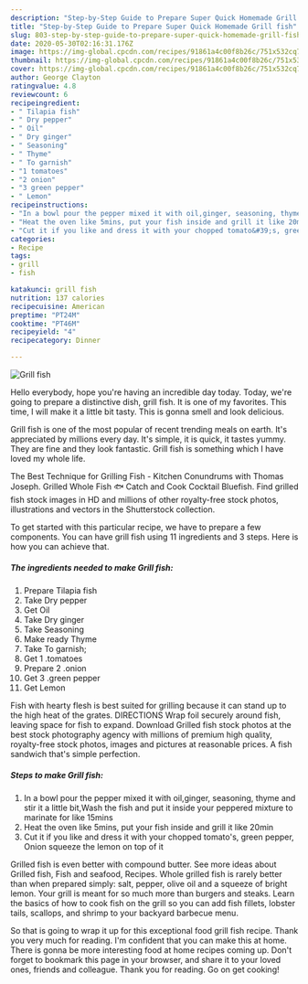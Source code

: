 ```yaml
---
description: "Step-by-Step Guide to Prepare Super Quick Homemade Grill fish"
title: "Step-by-Step Guide to Prepare Super Quick Homemade Grill fish"
slug: 803-step-by-step-guide-to-prepare-super-quick-homemade-grill-fish
date: 2020-05-30T02:16:31.176Z
image: https://img-global.cpcdn.com/recipes/91861a4c00f8b26c/751x532cq70/grill-fish-recipe-main-photo.jpg
thumbnail: https://img-global.cpcdn.com/recipes/91861a4c00f8b26c/751x532cq70/grill-fish-recipe-main-photo.jpg
cover: https://img-global.cpcdn.com/recipes/91861a4c00f8b26c/751x532cq70/grill-fish-recipe-main-photo.jpg
author: George Clayton
ratingvalue: 4.8
reviewcount: 6
recipeingredient:
- " Tilapia fish"
- " Dry pepper"
- " Oil"
- " Dry ginger"
- " Seasoning"
- " Thyme"
- " To garnish"
- "1 tomatoes"
- "2 onion"
- "3 green pepper"
- " Lemon"
recipeinstructions:
- "In a bowl pour the pepper mixed it with oil,ginger, seasoning, thyme and stir it a little bit,Wash the fish and put it inside your peppered mixture to marinate for like 15mins"
- "Heat the oven like 5mins, put your fish inside and grill it like 20min"
- "Cut it if you like and dress it with your chopped tomato&#39;s, green pepper, Onion squeeze the lemon on top of it"
categories:
- Recipe
tags:
- grill
- fish

katakunci: grill fish 
nutrition: 137 calories
recipecuisine: American
preptime: "PT24M"
cooktime: "PT46M"
recipeyield: "4"
recipecategory: Dinner

---
```



![Grill fish](https://img-global.cpcdn.com/recipes/91861a4c00f8b26c/751x532cq70/grill-fish-recipe-main-photo.jpg)

Hello everybody, hope you're having an incredible day today. Today, we're going to prepare a distinctive dish, grill fish. It is one of my favorites. This time, I will make it a little bit tasty. This is gonna smell and look delicious.

Grill fish is one of the most popular of recent trending meals on earth. It's appreciated by millions every day. It's simple, it is quick, it tastes yummy. They are fine and they look fantastic. Grill fish is something which I have loved my whole life.

The Best Technique for Grilling Fish - Kitchen Conundrums with Thomas Joseph. Grilled Whole Fish 🐟 Catch and Cook Cocktail Bluefish. Find grilled fish stock images in HD and millions of other royalty-free stock photos, illustrations and vectors in the Shutterstock collection.


To get started with this particular recipe, we have to prepare a few components. You can have grill fish using 11 ingredients and 3 steps. Here is how you can achieve that.

<!--inarticleads1-->

##### The ingredients needed to make Grill fish:

1. Prepare  Tilapia fish
1. Take  Dry pepper
1. Get  Oil
1. Take  Dry ginger
1. Take  Seasoning
1. Make ready  Thyme
1. Take  To garnish;
1. Get 1 .tomatoes
1. Prepare 2 .onion
1. Get 3 .green pepper
1. Get  Lemon


Fish with hearty flesh is best suited for grilling because it can stand up to the high heat of the grates. DIRECTIONS Wrap foil securely around fish, leaving space for fish to expand. Download Grilled fish stock photos at the best stock photography agency with millions of premium high quality, royalty-free stock photos, images and pictures at reasonable prices. A fish sandwich that&#39;s simple perfection. 

<!--inarticleads2-->

##### Steps to make Grill fish:

1. In a bowl pour the pepper mixed it with oil,ginger, seasoning, thyme and stir it a little bit,Wash the fish and put it inside your peppered mixture to marinate for like 15mins
1. Heat the oven like 5mins, put your fish inside and grill it like 20min
1. Cut it if you like and dress it with your chopped tomato&#39;s, green pepper, Onion squeeze the lemon on top of it


Grilled fish is even better with compound butter. See more ideas about Grilled fish, Fish and seafood, Recipes. Whole grilled fish is rarely better than when prepared simply: salt, pepper, olive oil and a squeeze of bright lemon. Your grill is meant for so much more than burgers and steaks. Learn the basics of how to cook fish on the grill so you can add fish fillets, lobster tails, scallops, and shrimp to your backyard barbecue menu. 

So that is going to wrap it up for this exceptional food grill fish recipe. Thank you very much for reading. I'm confident that you can make this at home. There is gonna be more interesting food at home recipes coming up. Don't forget to bookmark this page in your browser, and share it to your loved ones, friends and colleague. Thank you for reading. Go on get cooking!
